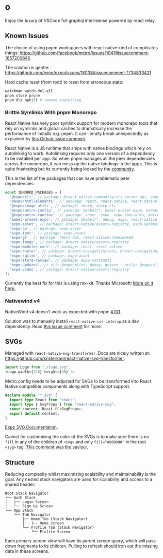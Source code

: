 # o

Enjoy the luxury of VSCode full graphql intellisense powered by react relay.

## Known Issues

The choice of using pnpm workspaces with react native kind of complicates things: https://github.com/facebook/metro/issues/1047#issuecomment-1657200840

The solution is gentle: https://github.com/expo/expo/issues/18038#issuecomment-1734833421

Hard cache reset (from root) to reset from erroneous state:

```bash
watchman watch-del-all
pnpm store prune
pnpm dlx npkill # remove everything
```

### Brittle Symlinks With pnpm Monorepo

React Native has very poor symlink support for modern monorepo tools that rely on symlinks and
global caches to dramatically increase the performance of installs e.g. pnpm. It can literally
break unexpectedly as explained by [this Github Issue comment](https://github.com/pnpm/pnpm/issues/4286#issuecomment-2233017605).

React Native is a JS runtime that ships with native bindings which rely on autolinking to work. Autolinking requires
only one version of a dependency to be installed per app. So when pnpm manages all the peer dependencies across the monorepo,
it can mess up the native bindings in the apps. This is quite frustrating but its currently being looked by the [community](https://github.com/pnpm/pnpm/issues/4286#issuecomment-2233017605).

This is the list of the packages that can have problematic peer dependencies:

```js
const IGNORED_PACKAGES = [
  '@expo/cli', // package: @react-native-community/cli-server-api, expo-modules-autolinking, expo-router, express, metro-*, webpack, webpack-dev-server
  '@expo/html-elements', // package: react, react-native, react-native-web
  '@expo/image-utils', // package: sharp, sharp-cli
  '@expo/metro-config', // package: @babel/*, babel-preset-expo, hermes-parser, metro, metro-*
  '@expo/metro-runtime', // package: anser, expo, expo-constants, metro-runtime, pretty-format, react, react-dom, react-native-web, react-refresh, stacktrace-parser
  'babel-preset-expo', // package: @babel/*, debug, expo, react-native-reanimated, resolve-from
  'expo-asset', // package: @react-native/assets-registry, expo-updates (types only)
  'expo-av', // package: expo-asset
  'expo-font', // package: expo-asset
  'expo-gl', // package: react-dom, react-native-reanimated
  'expo-image', // package: @react-native/assets-registry
  'expo-modules-core', // package: react, react-native
  'expo-router', // package: @react-navigation/core, @react-navigation/routers, debug, escape-string-regexp, expect, expo-font, fast-deep-equal, nanoid, react, react-dom, react-native, react-native-web
  'expo-sqlite', // package: expo-asset
  'expo-store-review', // package: expo-constants
  'expo-updates', // cli: @expo/plist, debug, getenv - utils: @expo/cli, @expo/metro-config, metro
  'expo-video', // package: @react-native/assets-registry
];
```

Currently the best fix for this is using rnx-kit. Thanks Microsoft! [More on it here.](https://gist.github.com/Zn4rK/ed60c380e7b672e3089074f51792a2b8).

### Nativewind v4

NativeWind v4 doesn't work as expected with pnpm [#701](https://github.com/nativewind/nativewind/issues/701).

Solution was to manually install `react-native-css-interop` as a dev dependency. Read [this issue comment](https://github.com/nativewind/nativewind/issues/894#issuecomment-2354453948) for more.

## SVGs

Managed with `react-native-svg-transformer`. Docs are nicely written at: https://github.com/kristerkari/react-native-svg-transformer.

```js
import Logo from "./logo.svg";
<Logo width={120} height={40} />
```

Metro config needs to be adjusted for SVGs to be transformed into React Native compatible components along with TypeScript support.

```ts
declare module "*.svg" {
  import type React from "react";
  import type { SvgProps } from "react-native-svg";
  const content: React.FC<SvgProps>;
  export default content;
}
```

[Expo SVG Documentation](https://docs.expo.dev/versions/latest/sdk/svg/).

Caveat for customising the color of the SVGs is to make sure there is no `fill` in any of the children of `<svg>` and only `fill="#000000"` in the root `<svg>` tag. [This comment was the saviour.](https://github.com/kristerkari/react-native-svg-transformer/issues/105#issuecomment-775891947)

## Structure

Reducing complexity whilst maximizing scalability and maintainability is the goal. Any nested stack navigators are used for scalability and access to a shared header.

```plaintext
Root Stack Navigator
├── Auth Stack
│   ├── Login Screen
│   └── Sign Up Screen
└── App Stack
    └── Tab Navigator
        ├── Home Tab (Stack Navigator)
        │   ├── Home Screen
        └── Profile Tab (Stack Navigator)
            └── Profile Screen
```

Each primary screen view will have its parent screen query, which will pass down fragments to its children. Pulling to refresh should iron out the missing data in these screens.